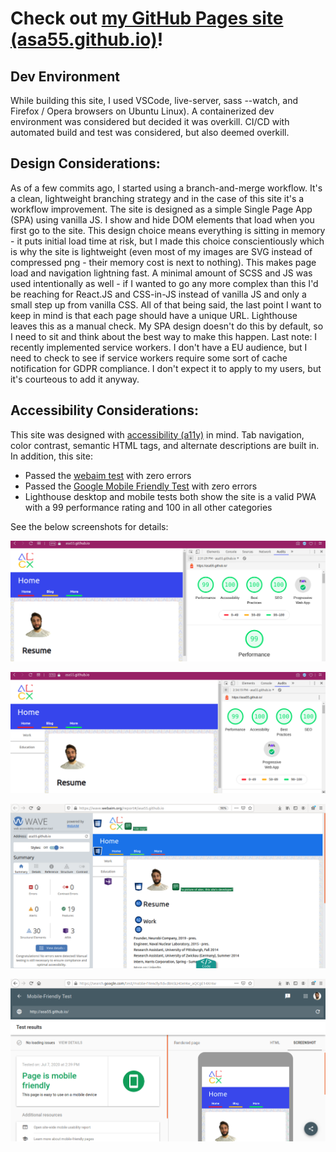 # Check out [my GitHub Pages site (asa55.github.io)](https://asa55.github.io)!

## Dev Environment
While building this site, I used VSCode, live-server, sass --watch, and Firefox / Opera browsers on Ubuntu Linux). A containerized dev environment was considered but decided it was overkill. CI/CD with automated build and test was considered, but also deemed overkill.

## Design Considerations:
As of a few commits ago, I started using a branch-and-merge workflow. It's a clean, lightweight branching strategy and in the case of this site it's a workflow improvement.
The site is designed as a simple Single Page App (SPA) using vanilla JS. I show and hide DOM elements that load when you first go to the site. This design choice means everything is sitting in memory - it puts initial load time at risk, but I made this choice conscientiously which is why the site is lightweight (even most of my images are SVG instead of compressed png - their memory cost is next to nothing). This makes page load and navigation lightning fast. A minimal amount of SCSS and JS was used intentionally as well - if I wanted to go any more complex than this I'd be reaching for React.JS and CSS-in-JS instead of vanilla JS and only a small step up from vanilla CSS.
All of that being said, the last point I want to keep in mind is that each page should have a unique URL. Lighthouse leaves this as a manual check. My SPA design doesn't do this by default, so I need to sit and think about the best way to make this happen.
Last note: I recently implemented service workers. I don't have a EU audience, but I need to check to see if service workers require some sort of cache notification for GDPR compliance. I don't expect it to apply to my users, but it's courteous to add it anyway.

## Accessibility Considerations:
This site was designed with [accessibility (a11y)](https://developer.mozilla.org/en-US/docs/Learn/Accessibility/What_is_accessibility) in mind. Tab navigation, color contrast, semantic HTML tags, and alternate descriptions are built in. In addition, this site:
* Passed the [webaim test](https://wave.webaim.org/report#/asa55.github.io) with zero errors
* Passed the [Google Mobile Friendly Test](https://search.google.com/test/mobile-friendly?id=d8ASLH0eMw_aQCgE14XnIw) with zero errors
* Lighthouse desktop and mobile tests both show the site is a valid PWA with a 99 performance rating and 100 in all other categories

See the below screenshots for details:

![Lighthouse Mobile Report](assets/images/LighthouseMobileScore.png)

![Lighthouse Desktop Report](assets/images/LighthouseDesktopScore.png)

![WAVE WebAIM Report](assets/images/WAVEwebaccessible.png)

![Google Mobile Friendly Report](assets/images/GoogleMobileFriendlyTest.png)

